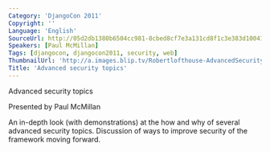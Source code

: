 ```yaml
---
Category: 'DjangoCon 2011'
Copyright: ''
Language: 'English'
SourceUrl: http://05d2db1380b6504cc981-8cbed8cf7e3a131cd8f1c3e383d10041.r93.cf2.rackcdn.com/djangocon-2011/80_advanced-security-topics.m4v
Speakers: [Paul McMillan]
Tags: [djangocon, djangocon2011, security, web]
ThumbnailUrl: 'http://a.images.blip.tv/Robertlofthouse-AdvancedSecurityTopics290-576.jpg'
Title: 'Advanced security topics'
---
```

Advanced security topics

Presented by Paul McMillan

An in-depth look (with demonstrations) at the how and why of several advanced
security topics. Discussion of ways to improve security of the framework
moving forward.
